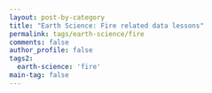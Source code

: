 ```yaml
---
layout: post-by-category
title: "Earth Science: Fire related data lessons"
permalink: tags/earth-science/fire
comments: false
author_profile: false
tags2:
  earth-science: 'fire'
main-tag: false
---
```

